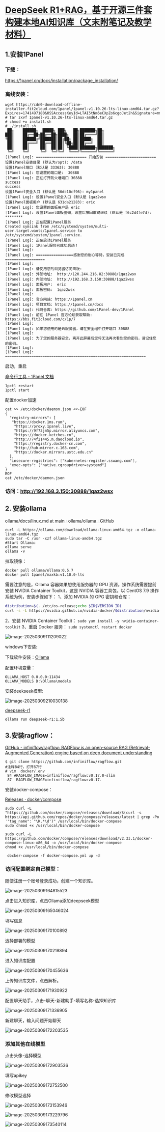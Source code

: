 # [DeepSeek R1+RAG，基于开源三件套构建本地AI知识库（文末附笔记及教学材料）](https://bbs.fit2cloud.com/t/topic/10745)

## 1.安装1Panel

### 下载：

https://1panel.cn/docs/installation/package_installation/

### 离线安装：

```
wget https://cdn0-download-offline-installer.fit2cloud.com/1panel/1panel-v1.10.26-lts-linux-amd64.tar.gz?Expires=1741497180&OSSAccessKeyId=LTAI5tNm6eCXpZo6cgoJet2h&Signature=mm7K4pV8xDxAexthPd91l%2FJRoyQ%3D
# tar zxvf 1panel-v1.10.26-lts-linux-amd64.tar.gz
# chmod +x install.sh 
# ./install.sh 
 ██╗    ██████╗  █████╗ ███╗   ██╗███████╗██╗     
███║    ██╔══██╗██╔══██╗████╗  ██║██╔════╝██║     
╚██║    ██████╔╝███████║██╔██╗ ██║█████╗  ██║     
 ██║    ██╔═══╝ ██╔══██║██║╚██╗██║██╔══╝  ██║     
 ██║    ██║     ██║  ██║██║ ╚████║███████╗███████╗
 ╚═╝    ╚═╝     ╚═╝  ╚═╝╚═╝  ╚═══╝╚══════╝╚══════╝
[1Panel Log]: ======================= 开始安装 ======================= 
设置1Panel安装目录 (默认为/opt): /data
设置1Panel端口 (默认是 33363): 30888
[1Panel Log]: 您设置的端口是:  30888 
[1Panel Log]: 正在打开防火墙端口 30888 
success
success
设置1Panel安全入口 (默认是 56dc10cf96): my1panel
[1Panel Log]: 设置1Panel安全入口 (默认是 1qaz2wsx 
设置1Panel面板用户 (默认是 631da21283): eric
[1Panel Log]: 您设置的面板用户是 eric 
[1Panel Log]: 设置1Panel面板密码，设置后按回车键继续 (默认是 f6c2d4fe7d):  
********
[1Panel Log]: 正在配置1Panel服务 
Created symlink from /etc/systemd/system/multi-user.target.wants/1panel.service to /etc/systemd/system/1panel.service.
[1Panel Log]: 正在启动1Panel服务 
[1Panel Log]: 1Panel服务已成功启动！ 
[1Panel Log]:  
[1Panel Log]: =================感谢您的耐心等待，安装已完成================== 
[1Panel Log]:  
[1Panel Log]: 请使用您的浏览器访问面板:  
[1Panel Log]: 外部地址:  http://120.244.216.82:30888/1qaz2wsx 
[1Panel Log]: 内部地址:  http://192.168.3.150:30888/1qaz2wsx 
[1Panel Log]: 面板用户:  eric 
[1Panel Log]: 面板密码:  1qaz2wsx 
[1Panel Log]:  
[1Panel Log]: 官方网站: https://1panel.cn 
[1Panel Log]: 项目文档: https://1panel.cn/docs 
[1Panel Log]: 代码仓库: https://github.com/1Panel-dev/1Panel 
[1Panel Log]: 前往 1Panel 官方论坛获取帮助: https://bbs.fit2cloud.com/c/1p/7 
[1Panel Log]:  
[1Panel Log]: 如果您使用的是云服务器，请在安全组中打开端口 30888 
[1Panel Log]:  
[1Panel Log]: 为了您的服务器安全，离开此屏幕后您将无法再次看到您的密码，请记住您的密码。 
[1Panel Log]:  
[1Panel Log]: ================================================================ 

```

启动，重启

[命令行工具 - 1Panel 文档](https://1panel.cn/docs/installation/cli/)

```
1pctl restart
1pctl start
```

配置docker加速

```
cat >> /etc/docker/daemon.json <<-EOF
{
  "registry-mirrors": [
   "https://docker.1ms.run",
    "https://proxy.1panel.live",
    "https://9f73jm5p.mirror.aliyuncs.com",
    "https://docker.ketches.cn",
    "http://74f21445.m.daocloud.io",
    "https://registry.docker-cn.com",
    "http://hub-mirror.c.163.com",
    "https://docker.mirrors.ustc.edu.cn"
  ], 
  "insecure-registries": ["kubernetes-register.sswang.com"], 
  "exec-opts": ["native.cgroupdriver=systemd"]
}
EOF
cat /etc/docker/daemon.json

```



### 访问：http://192.168.3.150:30888/1qaz2wsx



## 2. 安装ollama

[ollama/docs/linux.md at main · ollama/ollama · GitHub](https://github.com/ollama/ollama/blob/main/docs/linux.md)

```
curl -L https://ollama.com/download/ollama-linux-amd64.tgz -o ollama-linux-amd64.tgz
sudo tar -C /usr -xzf ollama-linux-amd64.tgz
#Start Ollama:
ollama serve
ollama -v
```



拉取镜像：

```
docker pull ollama/ollama:0.5.7
docker pull 1panel/maxkb:v1.10.0-lts
```



需要注意的是，Ollama 容器如果想使用服务器的 GPU 资源，操作系统需要提前安装 NVIDIA Container Toolkit，这是 NVIDIA 容器工具包。以 CentOS 7.9 操作系统为例，安装步骤如下：
1、添加 NVIDIA 的 GPG 密钥和仓库：

```bash
distribution=$(. /etc/os-release;echo $ID$VERSION_ID)
curl -s -L https://nvidia.github.io/nvidia-docker/$distribution/nvidia-docker.repo | sudo tee /etc/yum.repos.d/nvidia-docker.repo
```

2、安装 NVIDIA Container Toolkit：
`sudo yum install -y nvidia-container-toolkit`
3、重启 Docker 服务：
`sudo systemctl restart docker`



![image-20250309111209022](/images/image-20250309111209022.png)

windows下安装:



下载软件安装：[Ollama](https://ollama.com/)

配置环境变量：

```
OLLAMA_HOST 0.0.0.0:11434
OLLAMA_MODELS D:\Ollama\models
```

安装deekseek模型:

![image-20250309210030138](/images/image-20250309210030138.png)

[deepseek-r1](https://ollama.com/library/deepseek-r1)

```
ollama run deepseek-r1:1.5b
```

## 3.安装ragflow：

[GitHub - infiniflow/ragflow: RAGFlow is an open-source RAG (Retrieval-Augmented Generation) engine based on deep document understanding](https://github.com/infiniflow/ragflow)

```
$ git clone https://github.com/infiniflow/ragflow.git
#注释84行，打开87行
# vim  docker/.env
 84 #RAGFLOW_IMAGE=infiniflow/ragflow:v0.17.0-slim
 87  RAGFLOW_IMAGE=infiniflow/ragflow:v0.17.
```

安装docker-compose：

[Releases · docker/compose](https://github.com/docker/compose/releases)

```
sudo curl -L "https://github.com/docker/compose/releases/download/$(curl -s https://api.github.com/repos/docker/compose/releases/latest | grep -Po '"tag_name": "\K.*\d')" /usr/local/bin/docker-compose
sudo chmod +x /usr/local/bin/docker-compose

sudo curl -L https://github.com/docker/compose/releases/download/v2.33.1/docker-compose-linux-x86_64 -o /usr/local/bin/docker-compose
chmod +x /usr/local/bin/docker-compose
```

```
 docker-compose -f docker-compose.yml up -d
```

### 访问配置绑定自己模型：

随便注册一个账号登录成功，创建一个知识库。

![image-20250309164815523](/images/image-20250309164815523.png)

点击进入知识库，点击Ollama添加deepseek模型

![image-20250309165046024](/images/image-20250309165046024.png)

填写信息

![image-20250309170100892](/images/image-20250309170100892.png)

选择部署的模型

![image-20250309170218894](/images/image-20250309170218894.png)

进入知识库配置

![image-20250309170455636](/images/image-20250309170455636.png)

上传知识库文件，点击解析。

![image-20250309171930922](/images/image-20250309171930922.png)

配置聊天助手，点击-聊天-新建助手-填写名称-选择知识库

![image-20250309171336905](/images/image-20250309171336905.png)

新建聊天，输入问题开始聊天

![image-20250309172203535](/images/image-20250309172203535.png)



### 添加其他在线模型

点击头像-选择模型

![image-20250309172903536](/images/image-20250309172903536.png)

填写apikey



![image-20250309172752500](/images/image-20250309172752500.png)

修改模型选择

![image-20250309173153946](/images/image-20250309173153946.png)

![image-20250309173229796](/images/image-20250309173229796.png)

![image-20250309173540114](/images/image-20250309173540114.png)
